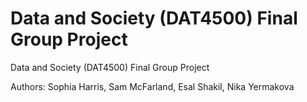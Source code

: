 # Data and Society (DAT4500) Final Group Project
Data and Society (DAT4500) Final Group Project

Authors: Sophia Harris, Sam McFarland, Esal Shakil, Nika Yermakova
